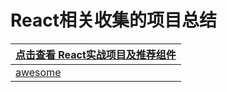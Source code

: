 # React相关收集的项目总结
| [点击查看 React实战项目及推荐组件](https://github.com/chao921125/react-vite)  |
|------------------------------------------------------------------|
| [awesome](https://github.com/enaqx/awesome-react)                |
